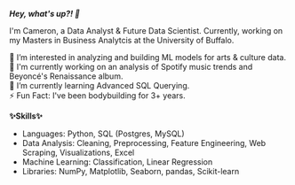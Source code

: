 <b><i> Hey, what's up?! :wave: </i></b>

I'm Cameron, a Data Analyst & Future Data Scientist. Currently, working on my Masters in Business Analytcis at the University of Buffalo. 

👀 I’m interested in analyzing and building ML models for arts & culture data.<br>
:musical_note: I'm currently working on an analysis of Spotify music trends and Beyoncé's Renaissance album.<br>
🌱 I’m currently learning Advanced SQL Querying. <br>
:zap: Fun Fact: I've been bodybuilding for 3+ years. <br>

<b>✨Skills✨</b><br>
- Languages: Python, SQL (Postgres, MySQL) <br>
- Data Analysis: Cleaning, Preprocessing, Feature Engineering, Web Scraping, Visualizations, Excel <br>
- Machine Learning: Classification, Linear Regression <br>
- Libraries: NumPy, Matplotlib, Seaborn, pandas, Scikit-learn <br>

<!---
Cameron-M-Bailey/Cameron-M-Bailey is a ✨ special ✨ repository because its `README.md` (this file) appears on your GitHub profile.
You can click the Preview link to take a look at your changes.
--->
